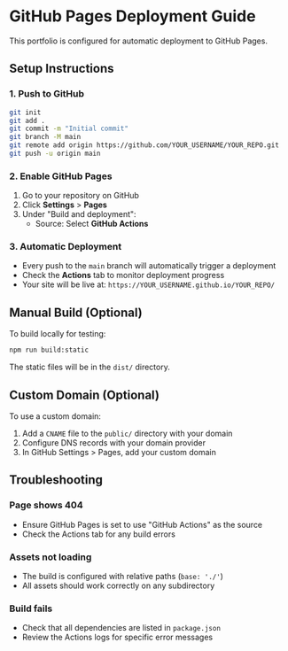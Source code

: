 # GitHub Pages Deployment Guide

This portfolio is configured for automatic deployment to GitHub Pages.

## Setup Instructions

### 1. Push to GitHub
```bash
git init
git add .
git commit -m "Initial commit"
git branch -M main
git remote add origin https://github.com/YOUR_USERNAME/YOUR_REPO.git
git push -u origin main
```

### 2. Enable GitHub Pages
1. Go to your repository on GitHub
2. Click **Settings** > **Pages**
3. Under "Build and deployment":
   - Source: Select **GitHub Actions**

### 3. Automatic Deployment
- Every push to the `main` branch will automatically trigger a deployment
- Check the **Actions** tab to monitor deployment progress
- Your site will be live at: `https://YOUR_USERNAME.github.io/YOUR_REPO/`

## Manual Build (Optional)

To build locally for testing:
```bash
npm run build:static
```

The static files will be in the `dist/` directory.

## Custom Domain (Optional)

To use a custom domain:
1. Add a `CNAME` file to the `public/` directory with your domain
2. Configure DNS records with your domain provider
3. In GitHub Settings > Pages, add your custom domain

## Troubleshooting

### Page shows 404
- Ensure GitHub Pages is set to use "GitHub Actions" as the source
- Check the Actions tab for any build errors

### Assets not loading
- The build is configured with relative paths (`base: './'`)
- All assets should work correctly on any subdirectory

### Build fails
- Check that all dependencies are listed in `package.json`
- Review the Actions logs for specific error messages

